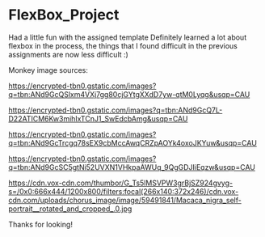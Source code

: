 # FlexBox_Project
Had a little fun with the assigned template
Definitely learned a lot about flexbox in the process, the things that I found difficult in the previous assignments are now less difficult :)


Monkey image sources:

https://encrypted-tbn0.gstatic.com/images?q=tbn:ANd9GcQSlxm4VXj7gg80cjGYtgXXdD7yw-qtM0Lyqg&usqp=CAU

https://encrypted-tbn0.gstatic.com/images?q=tbn:ANd9GcQ7L-D22ATICM6Kw3mihIxTCnJ1_SwEdcbAmg&usqp=CAU

https://encrypted-tbn0.gstatic.com/images?q=tbn:ANd9GcTrcgq78sEX9cbMccAwqCRZpAOYk4oxoJKYuw&usqp=CAU

https://encrypted-tbn0.gstatic.com/images?q=tbn:ANd9GcSC5gtNi52UVXN1VHkpaAWUq_9QgGDJIiEqzw&usqp=CAU

https://cdn.vox-cdn.com/thumbor/G_Ts5lMSVPW3grBjSZ924gvyg-s=/0x0:666x444/1200x800/filters:focal(266x140:372x246)/cdn.vox-cdn.com/uploads/chorus_image/image/59491841/Macaca_nigra_self-portrait__rotated_and_cropped_.0.jpg

Thanks for looking!
